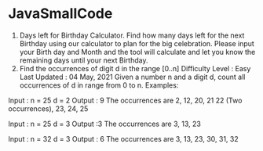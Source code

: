 # JavaSmallCode
1. Days left for Birthday Calculator. Find how many days left for the next Birthday using our calculator to plan for the big celebration. 
 Please input your Birth day and Month and the tool will calculate and let you know the remaining days until your next Birthday.
2. Find the occurrences of digit d in the range [0..n]
Difficulty Level : Easy
Last Updated : 04 May, 2021
Given a number n and a digit d, count all occurrences of d in range from 0 to n.
Examples: 
 

Input :  n = 25 
         d = 2
Output : 9
The occurrences are 2, 12, 20, 21
22 (Two occurrences), 23, 24, 25

Input : n = 25 
        d = 3
Output :3
The occurrences are 3, 13, 23

Input : n = 32 
        d = 3
Output : 6
The occurrences are 3, 13, 23, 30, 31, 32

